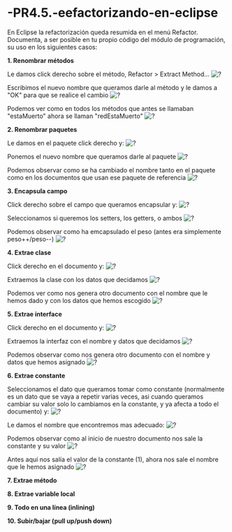 # -PR4.5.-eefactorizando-en-eclipse

En Eclipse la refactorización queda resumida en el menú Refactor. Documenta, a ser posible en tu propio código del módulo de programación,  su uso en los siguientes casos:

**1. Renombrar métodos**

Le damos click derecho sobre el método, Refactor > Extract Method...
![?](imagenes/img1.PNG)

Escribimos el nuevo nombre que queramos darle al método y le damos a "OK" para que se realice el cambio
![?](imagenes/img1.2.PNG)

Podemos ver como en todos los métodos que antes se llamaban "estaMuerto" ahora se llaman "redEstaMuerto"
![?](imagenes/img1.3.PNG)


**2. Renombrar paquetes**

Le damos en el paquete click derecho y:
![?](imagenes/img2.PNG)

Ponemos el nuevo nombre que queramos darle al paquete
![?](imagenes/img2.1.PNG)

Podemos observar como se ha cambiado el nombre tanto en el paquete como en los documentos que usan ese paquete de referencia
![?](imagenes/img2.2.PNG)



**3. Encapsula campo**

Click derecho sobre el campo que queramos encapsular y:
![?](imagenes/img3.PNG)

Seleccionamos si queremos los setters, los getters, o ambos
![?](imagenes/img3.1.PNG)

Podemos observar como ha emcapsulado el peso (antes era simplemente peso++/peso--)
![?](imagenes/img3.3.PNG)


**4. Extrae clase**

Click derecho en el documento y:
![?](imagenes/img4.PNG)

Extraemos la clase con los datos que decidamos
![?](imagenes/img4.1.PNG)

Podemos ver como nos genera otro documento con el nombre que le hemos dado y con los datos que hemos escogido
![?](imagenes/img4.2.PNG)


**5. Extrae interface**

Click derecho en el documento y:
![?](imagenes/img5.PNG)

Extraemos la interfaz con el nombre y datos que decidamos
![?](imagenes/img5.1.PNG)

Podemos observar como nos genera otro documento con el nombre y datos que hemos asignado
![?](imagenes/img5.2.PNG)


**6. Extrae constante**

Seleccionamos el dato que queramos tomar como constante (normalmente es un dato que se vaya a repetir varias veces, asi cuando queramos cambiar su valor solo lo cambiamos en la constante, y ya afecta a todo el documento) y:
![?](imagenes/img6.PNG)

Le damos el nombre que encontremos mas adecuado:
![?](imagenes/img6.1.PNG)

Podemos observar como al inicio de nuestro documento nos sale la constante y su valor
![?](imagenes/img6.2.PNG)

Antes aquí nos salía el valor de la constante (1), ahora nos sale el nombre que le hemos asignado
![?](imagenes/img6.3.PNG)





**7. Extrae método**



**8. Extrae variable local**



**9. Todo en una línea (inlining)**



**10. Subir/bajar (pull up/push down)**